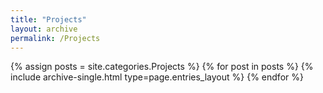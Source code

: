 ```yaml
---
title: "Projects"
layout: archive
permalink: /Projects
---
```



{% assign posts = site.categories.Projects %}
{% for post in posts %} {% include archive-single.html type=page.entries_layout %} {% endfor %}